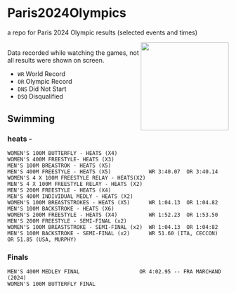 # Paris2024Olympics
a repo for Paris 2024 Olympic results (selected events and times)

<img height=200 align='right' src='https://github.com/user-attachments/assets/a51c1df8-02aa-4d3c-bb80-e788ebffe4bc'>

##

Data recorded while watching the games, not all results were shown on screen.

- `WR` World Record
- `OR` Olympic Record
- `DNS` Did Not Start
- `DSQ` Disqualified


## Swimming 

### heats - 
	WOMEN'S 100M BUTTERFLY - HEATS (X4)
	WOMEN'S 400M FREESTYLE- HEATS (X3)
	MEN'S 100M BREASTROK - HEATS (X5)
	MEN'S 400M FREESTYLE - HEATS (X5)            WR 3:40.07  OR 3:40.14
	WOMEN'S 4 X 100M FREESTYLE RELAY - HEATS(X2)
	MEN'S 4 X 100M FREESTYLE RELAY - HEATS (X2)
	MEN'S 200M FREESTYLE - HEATS (X4)
	MEN'S 400M INDIVIDUAL MEDLY - HEATS (X2)
	WOMEN'S 100M BREASTSTROKES - HEATS (X5)      WR 1:04.13  OR 1:04.82
	MEN'S 100M BACKSTROKE - HEATS (X6)
	WOMEN'S 200M FREESTYLE - HEATS (X4)          WR 1:52.23  OR 1:53.50
 	MEN'S 200M FREESTYLE - SEMI-FINAL (x2)
  	WOMEN'S 100M BREASTSTROKE - SEMI-FINAL (x2)  WR 1:04.13  OR 1:04:82
   	MEN'S 100M BACKSTROKE - SEMI-FINAL (x2)      WR 51.60 (ITA, CECCON)  OR 51.85 (USA, MURPHY)
    

### Finals

	MEN'S 400M MEDLEY FINAL                   OR 4:02.95 -- FRA MARCHAND (2024)
 	WOMEN'S 100M BUTTERFLY FINAL
